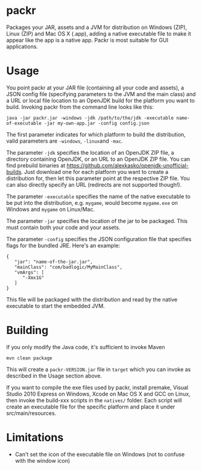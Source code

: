 packr
=====

Packages your JAR, assets and a JVM for distribution on Windows (ZIP), Linux (ZIP) and Mac OS X (.app), adding a native executable file to make it appear like the app is a native app. Packr is most suitable for GUI applications.

Usage
=====
You point packr at your JAR file (containing all your code and assets), a JSON config file (specifying parameters to the JVM and the main class) and a URL or local file location to an OpenJDK build for the platform you want to build. Invoking packr from the command line looks like this:

```
java -jar packr.jar -windows -jdk /path/to/the/jdk -executable name-of-executable -jar my-own-app.jar -config config.json
```

The first parameter indicates for which platform to build the distribution, valid parameters are `-windows`, `-linux`and `-mac`.

The parameter `-jdk` specifies the location of an OpenJDK ZIP file, a directory containing OpenJDK, or an URL to an OpenJDK ZIP file. You can find prebuild binaries at https://github.com/alexkasko/openjdk-unofficial-builds. Just download one for each platform you want to create a distribution for, then let this parameter point at the respective ZIP file. You can also directly specify an URL (redirects are not supported though!).

The parameter `-executable` specifies the name of the native executable to be put into the distribution, e.g. `mygame`, would become `mygame.exe` on Windows and `mygame` on Linux/Mac.

The parameter `-jar` specifies the location of the jar to be packaged. This must contain both your code and your assets.

The parameter `-config` specifies the JSON configuration file that specifies flags for the bundled JRE. Here's an example:

```
{
   "jar": "name-of-the-jar.jar",
   "mainClass": "com/badlogic/MyMainClass",
   "vmArgs": [
      "-Xmx1G"
   ]
}
```

This file will be packaged with the distribution and read by the native executable to start the embedded JVM.

Building
========
If you only modify the Java code, it's sufficient to invoke Maven

```
mvn clean package
```

This will create a `packr-VERSION.jar` file in `target` which you can invoke as described in the Usage section above.

If you want to compile the exe files used by packr, install premake, Visual Studio 2010 Express on Windows, Xcode on Mac OS X and GCC on Linux, then invoke the build-xxx scripts in the `natives/` folder. Each script will create an executable file for the specific platform and place it under src/main/resources.

Limitations
===========

  * Can't set the icon of the executable file on Windows (not to confuse with the window icon)
